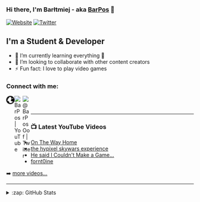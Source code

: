 ### Hi there, I'm Barłtmiej - aka [BarPos][website] 👋

[![Website](https://img.shields.io/website?label=barpos.dev&style=for-the-badge&url=https://barpos.dev)](https://barpos.dev)
[![Twitter](https://img.shields.io/twitter/follow/BarPosWasTaken?color=1DA1F2&logo=twitter&style=for-the-badge)](https://twitter.com/BarPosOof)

## I'm a Student & Developer

- 🌱 I’m currently learning everything 🤣
- 👯 I’m looking to collaborate with other content creators
- ⚡ Fun fact: I love to play video games

### Connect with me:

[<img  align="left" alt="barpos.dev" width="22px" src="https://raw.githubusercontent.com/iconic/open-iconic/master/svg/globe.svg" />][website]
[<img align="left" alt="BarPos | YouTube" width="22px" src="https://cdn.jsdelivr.net/npm/simple-icons@v3/icons/youtube.svg" />][youtube]
[<img align="left" alt="@BarPosOof | Twitter" width="22px" src="https://cdn.jsdelivr.net/npm/simple-icons@v3/icons/twitter.svg" />][twitter]

<br />
<br />

---

### 📺 Latest YouTube Videos

<!-- YOUTUBE:START -->
- [On The Way Home](https://www.youtube.com/watch?v=CoV5JUavHvg)
- [the hypixel skywars experience](https://www.youtube.com/watch?v=nfIxqD35siE)
- [He said I Couldn&#39;t Make a Game...](https://www.youtube.com/watch?v=lMZjh4jURnQ)
- [fornt0ine](https://www.youtube.com/watch?v=FsNcr4HVeRA)
<!-- YOUTUBE:END -->

➡️ [more videos...][videos]

---

<details>
  <summary>:zap: GitHub Stats</summary>

  <img align="left" alt="BarPos' GitHub Stats" src="https://github-readme-stats.vercel.app/api?username=BarPos&count_private=true&show_icons=true" />

</details>

[website]: https://barpos.dev
[twitter]: https://twitter.com/BarPosOof
[youtube]: https://www.youtube.com/channel/UC9_JYG06kewgh5x8qQFntMg
[videos]: https://www.youtube.com/channel/UC9_JYG06kewgh5x8qQFntMg/videos
